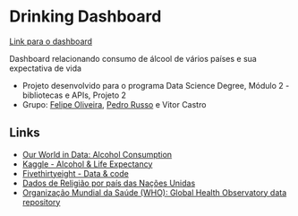 # Drinking Dashboard

[Link para o dashboard](http://drinking-dashboard.felipeloliveira.com.br/)

Dashboard relacionando consumo de álcool de vários países e sua expectativa de vida

- Projeto desenvolvido para o programa Data Science Degree, Módulo 2 - bibliotecas e APIs, Projeto 2
- Grupo: [Felipe Oliveira](https://www.github.com/flimao), [Pedro Russo](https://www.github.com/pedrostrusso) e Vitor Castro

## Links

- [Our World in Data: Alcohol Consumption](https://ourworldindata.org/alcohol-consumption)
- [Kaggle - Alcohol & Life Expectancy](https://www.kaggle.com/rishidamarla/alcohol-life-expectancy)
- [Fivethirtyeight - Data & code](https://github.com/fivethirtyeight/data)
- [Dados de Religião por país das Nações Unidas](https://data.un.org/Data.aspx?d=POP&f=tableCode%3A28)
- [Organização Mundial da Saúde (WHO): Global Health Observatory data repository](https://apps.who.int/gho/data/node.home)